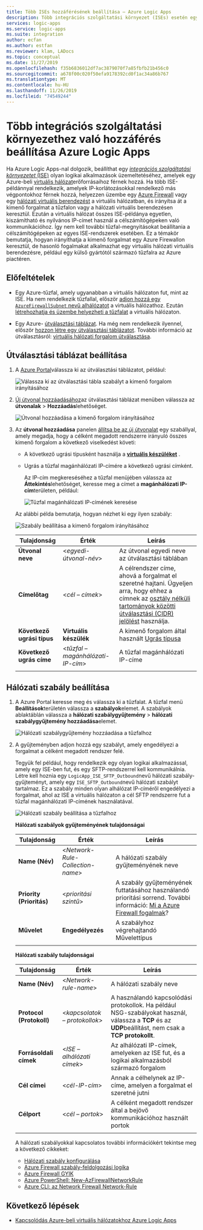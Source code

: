 ```yaml
---
title: Több ISEs hozzáférésének beállítása – Azure Logic Apps
description: Több integrációs szolgáltatási környezet (ISEs) esetén egyetlen nyilvános kimenő IP-címet állíthat be a külső rendszerek eléréséhez Azure Logic Apps
services: logic-apps
ms.service: logic-apps
ms.suite: integration
author: ecfan
ms.author: estfan
ms.reviewer: klam, LADocs
ms.topic: conceptual
ms.date: 11/27/2019
ms.openlocfilehash: f35b6836012df7ac3879070f7a85fbfb21b456c0
ms.sourcegitcommit: a678f00c020f50efa9178392cd0f1ac34a86b767
ms.translationtype: MT
ms.contentlocale: hu-HU
ms.lasthandoff: 11/26/2019
ms.locfileid: "74549244"
---
```

# <a name="set-up-access-for-multiple-integration-service-environments-in-azure-logic-apps"></a>Több integrációs szolgáltatási környezethez való hozzáférés beállítása Azure Logic Apps

Ha Azure Logic Apps-nal dolgozik, beállíthat egy [ *integrációs szolgáltatási környezetet* (ISE)](../logic-apps/connect-virtual-network-vnet-isolated-environment-overview.md) olyan logikai alkalmazások üzemeltetéséhez, amelyek egy Azure-beli [virtuális hálózat](../virtual-network/virtual-networks-overview.md)erőforrásaihoz férnek hozzá. Ha több ISE-példánnyal rendelkezik, amelyek IP-korlátozásokkal rendelkező más végpontokhoz férnek hozzá, helyezzen üzembe egy [Azure Firewall](../firewall/overview.md) vagy egy [hálózati virtuális berendezést](../virtual-network/virtual-networks-overview.md#filter-network-traffic) a virtuális hálózatban, és irányítsa át a kimenő forgalmat a tűzfalon vagy a hálózati virtuális berendezésen keresztül. Ezután a virtuális hálózat összes ISE-példánya egyetlen, kiszámítható és nyilvános IP-címet használ a célszámítógépeken való kommunikációhoz. Így nem kell további tűzfal-megnyitásokat beállítania a célszámítógépeken az egyes ISE-rendszerek esetében. Ez a témakör bemutatja, hogyan irányíthatja a kimenő forgalmat egy Azure Firewallon keresztül, de hasonló fogalmakat alkalmazhat egy virtuális hálózati virtuális berendezésre, például egy külső gyártótól származó tűzfalra az Azure piactéren.

## <a name="prerequisites"></a>Előfeltételek

* Egy Azure-tűzfal, amely ugyanabban a virtuális hálózaton fut, mint az ISE. Ha nem rendelkezik tűzfallal, először [adjon hozzá egy `AzureFirewallSubnet` nevű alhálózatot](../virtual-network/virtual-network-manage-subnet.md#add-a-subnet) a virtuális hálózathoz. Ezután [létrehozhatja és üzembe helyezheti a tűzfalat](../firewall/tutorial-firewall-deploy-portal.md#deploy-the-firewall) a virtuális hálózaton.

* Egy Azure- [útválasztási táblázat](../virtual-network/manage-route-table.md). Ha még nem rendelkezik ilyennel, először [hozzon létre egy útválasztási táblázatot](../virtual-network/manage-route-table.md#create-a-route-table). További információ az útválasztásról: [virtuális hálózati forgalom útválasztása](../virtual-network/virtual-networks-udr-overview.md).

## <a name="set-up-route-table"></a>Útválasztási táblázat beállítása

1. A [Azure Portal](https://portal.azure.com)válassza ki az útválasztási táblázatot, például:

   ![Válassza ki az útválasztási tábla szabályt a kimenő forgalom irányításához](./media/connect-virtual-network-vnet-set-up-single-ip-address/select-route-table-for-virtual-network.png)

1. [Új útvonal hozzáadásához](../virtual-network/manage-route-table.md#create-a-route)az útválasztási táblázat menüben válassza az **útvonalak** > **Hozzáadás**lehetőséget.

   ![Útvonal hozzáadása a kimenő forgalom irányításához](./media/connect-virtual-network-vnet-set-up-single-ip-address/add-route-to-route-table.png)

1. Az **útvonal hozzáadása** panelen [állítsa be az új útvonalat](../virtual-network/manage-route-table.md#create-a-route) egy szabállyal, amely megadja, hogy a célként megadott rendszerre irányuló összes kimenő forgalom a következő viselkedést követi:

   * A következő ugrási típusként használja a [**virtuális készüléket**](../virtual-network/virtual-networks-udr-overview.md#user-defined) .

   * Ugrás a tűzfal magánhálózati IP-címére a következő ugrási címként.

     Az IP-cím megkereséséhez a tűzfal menüjében válassza az **Áttekintés**lehetőséget, keresse meg a címet a **magánhálózati IP-cím**területen, például:

     ![Tűzfal magánhálózati IP-címének keresése](./media/connect-virtual-network-vnet-set-up-single-ip-address/find-firewall-private-ip-address.png)

   Az alábbi példa bemutatja, hogyan nézhet ki egy ilyen szabály:

   ![Szabály beállítása a kimenő forgalom irányításához](./media/connect-virtual-network-vnet-set-up-single-ip-address/add-rule-to-route-table.png)

   | Tulajdonság | Érték | Leírás |
   |----------|-------|-------------|
   | **Útvonal neve** | <*egyedi-útvonal-név*> | Az útvonal egyedi neve az útválasztási táblában |
   | **Címelőtag** | <*cél – címek*> | A célrendszer címe, ahová a forgalmat el szeretné hajtani. Ügyeljen arra, hogy ehhez a címnek az [osztály nélküli tartományok közötti útválasztási (CIDR) jelölést](https://en.wikipedia.org/wiki/Classless_Inter-Domain_Routing) használja. |
   | **Következő ugrási típus** | **Virtuális készülék** | A kimenő forgalom által használt [Ugrás típusa](../virtual-network/virtual-networks-udr-overview.md#next-hop-types-across-azure-tools) |
   | **Következő ugrás címe** | <*tűzfal – magánhálózati-IP-cím*> | A tűzfal magánhálózati IP-címe |
   |||

## <a name="set-up-network-rule"></a>Hálózati szabály beállítása

1. A Azure Portal keresse meg és válassza ki a tűzfalat. A tűzfal menü **Beállítások**területén válassza a **szabályok**elemet. A szabályok ablaktáblán válassza a **hálózati szabálygyűjtemény** > **hálózati szabálygyűjtemény hozzáadása**elemet.

   ![Hálózati szabálygyűjtemény hozzáadása a tűzfalhoz](./media/connect-virtual-network-vnet-set-up-single-ip-address/add-network-rule-collection.png)

1. A gyűjteményben adjon hozzá egy szabályt, amely engedélyezi a forgalmat a célként megadott rendszer felé.

   Tegyük fel például, hogy rendelkezik egy olyan logikai alkalmazással, amely egy ISE-ben fut, és egy SFTP-rendszerrel kell kommunikálnia. Létre kell hoznia egy `LogicApp_ISE_SFTP_Outbound`nevű hálózati szabály-gyűjteményt, amely egy `ISE_SFTP_Outbound`nevű hálózati szabályt tartalmaz. Ez a szabály minden olyan alhálózat IP-címéről engedélyezi a forgalmat, ahol az ISE a virtuális hálózaton a cél SFTP rendszerre fut a tűzfal magánhálózati IP-címének használatával.

   ![Hálózati szabály beállítása a tűzfalhoz](./media/connect-virtual-network-vnet-set-up-single-ip-address/set-up-network-rule-for-firewall.png)

   **Hálózati szabályok gyűjteményének tulajdonságai**

   | Tulajdonság | Érték | Leírás |
   |----------|-------|-------------|
   | **Name (Név)** | <*Network-Rule-Collection-name*> | A hálózati szabály gyűjteményének neve |
   | **Priority (Prioritás)** | <*prioritási szintű*> | A szabály gyűjteményének futtatásához használandó prioritási sorrend. További információ: [Mi a Azure Firewall fogalmak](../firewall/firewall-faq.md#what-are-some-azure-firewall-concepts)? |
   | **Művelet** | **Engedélyezés** | A szabályhoz végrehajtandó Művelettípus |
   |||

   **Hálózati szabály tulajdonságai**

   | Tulajdonság | Érték | Leírás |
   |----------|-------|-------------|
   | **Name (Név)** | <*Network-rule-name*> | A hálózati szabály neve |
   | **Protocol (Protokoll)** | <*kapcsolatok – protokollok*> | A használandó kapcsolódási protokollok. Ha például NSG-szabályokat használ, válassza a **TCP** és az **UDP**beállítást, nem csak a **TCP protokollt**. |
   | **Forrásoldali címek** | <*ISE – alhálózati címek*> | Az alhálózati IP-címek, amelyeken az ISE fut, és a logikai alkalmazásból származó forgalom |
   | **Cél címei** | <*cél-IP-cím*> | Annak a célhelynek az IP-címe, amelyen a forgalmat el szeretné jutni |
   | **Célport** | <*cél – portok*> | A célként megadott rendszer által a bejövő kommunikációhoz használt portok |
   |||

   A hálózati szabályokkal kapcsolatos további információkért tekintse meg a következő cikkeket:

   * [Hálózati szabály konfigurálása](../firewall/tutorial-firewall-deploy-portal.md#configure-a-network-rule)
   * [Azure Firewall szabály-feldolgozási logika](../firewall/rule-processing.md#network-rules-and-applications-rules)
   * [Azure Firewall GYIK](../firewall/firewall-faq.md)
   * [Azure PowerShell: New-AzFirewallNetworkRule](https://docs.microsoft.com/powershell/module/az.network/new-azfirewallnetworkrule)
   * [Azure CLI: az Network Firewall Network-Rule](https://docs.microsoft.com/cli/azure/ext/azure-firewall/network/firewall/network-rule?view=azure-cli-latest#ext-azure-firewall-az-network-firewall-network-rule-create)

## <a name="next-steps"></a>Következő lépések

* [Kapcsolódás Azure-beli virtuális hálózatokhoz Azure Logic Apps](../logic-apps/connect-virtual-network-vnet-isolated-environment.md)